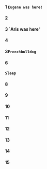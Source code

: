 #### 1 `Eugene was here!`
#### 2
#### 3 `Aris was here'
#### 4
#### 3`Frenchbulldog`
#### 6
#### `Sleep `
#### 8
#### 9
#### 10
#### 11
#### 12
#### 13
#### 14
#### 15